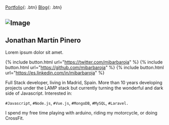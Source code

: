 [Portfolio](http://www.domestika.org/es/mibarbaroja/portfolio){: .btn}
[Blog](https://medium.com/@mibarbaroja){: .btn}

## ![Image](https://s.gravatar.com/avatar/025555993cde56083de52b05faec3c1f?s=115)
## Jonathan Martín Pinero

Lorem ipsum dolor sit amet.

{% include button.html url="https://twitter.com/mibarbaroja" %}
{% include button.html url="https://github.com/mibarbaroja" %}
{% include button.html url="https://es.linkedin.com/in/mibarbaroja" %}


Full Stack developer, living in Madrid, Spain. More than 10 years developing projects under the LAMP stack but currently turning the wonderful and dark side of Javascript. Interested in:

``#Javascript``, ``#Node.js``, ``#Vue.js``, ``#MongoDB``, ``#MySQL``, ``#Laravel.``


I spend my free time playing with arduino, riding my motorcycle, or doing CrossFit.
